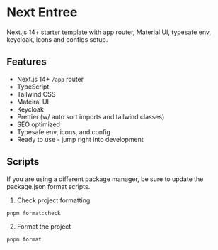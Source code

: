 # Next Entree

Next.js 14+ starter template with app router, Material UI, typesafe env, keycloak, icons and configs setup.

## Features

- Next.js 14+ `/app` router
- TypeScript
- Tailwind CSS
- Mateiral UI
- Keycloak
- Prettier (w/ auto sort imports and tailwind classes)
- SEO optimized
- Typesafe env, icons, and config
- Ready to use - jump right into development

## Scripts

If you are using a different package manager, be sure to update the package.json format scripts.

1. Check project formatting

```bash
pnpm format:check
```

2. Format the project

```bash
pnpm format
```
